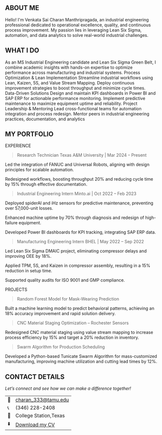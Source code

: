 <!--Section 1: Introduce your self-->
## ABOUT ME

Hello! I'm Venkata Sai Charan Manthripragada, an industrial engineering professional dedicated to operational excellence, quality, and continuous process improvement. My passion lies in leveraging Lean Six Sigma, automation, and data analytics to solve real-world industrial challenges.


<!--Mention your top/relevant skills here - core and soft skills-->
## WHAT I DO

As an MS Industrial Engineering candidate and Lean Six Sigma Green Belt, I combine academic insights with hands-on expertise to optimize performance across manufacturing and industrial systems.
Process Optimization & Lean Implementation
Streamline industrial workflows using Lean, Kaizen, 5S, and Value Stream Mapping.
Deploy continuous improvement strategies to boost throughput and minimize cycle times.
Data-Driven Solutions
Design and maintain KPI dashboards in Power BI and SAP ERP for actionable performance monitoring.
Implement predictive maintenance to maximize equipment uptime and reliability.
 Project Leadership & Mentoring
Lead cross-functional teams for automation integration and process redesign.
Mentor peers in industrial engineering practices, documentation, and analytics

<!--Section 2: List 3-4 key projects-->
## MY PORTFOLIO 
EXPERIENCE

>Research Technician Texas A&M University | Mar 2024 – Present

Led the integration of FANUC and Universal Robots, aligning with design principles for scalable automation.

Redesigned workflows, boosting throughput 20% and reducing cycle time by 15% through effective documentation.

>Industrial Engineering Intern Minto.ai | Oct 2022 – Feb 2023

Deployed spiderAI and iHz sensors for predictive maintenance, preventing over 57,000-unit losses.

Enhanced machine uptime by 70% through diagnosis and redesign of high-failure equipment.

Developed Power BI dashboards for KPI tracking, integrating SAP ERP data.

>Manufacturing Engineering Intern BHEL | May 2022 – Sep 2022

Led Lean Six Sigma DMAIC project, eliminating compressor delays and improving OEE by 18%.

Applied TPM, 5S, and Kaizen in compressor assembly, resulting in a 15% reduction in setup time.

Supported quality audits for ISO 9001 and GMP compliance.

PROJECTS

>Random Forest Model for Mask-Wearing Prediction

Built a machine learning model to predict behavioral patterns, achieving an 18% accuracy improvement and rapid solution delivery.

>CNC Material Staging Optimization – Rochester Sensors

Redesigned CNC material staging using value stream mapping to increase process efficiency by 15% and target a 20% reduction in inventory.

>Swarm Algorithm for Production Scheduling

Developed a Python-based Tunicate Swarm Algorithm for mass-customized manufacturing, improving machine utilization and cutting lead times by 12%.


## CONTACT DETAILS

*Let’s connect and see how we can make a difference together!*
<table>
  <tbody>
    <tr>
      <td>📧</td>
      <td><a href="charan_333@tamu.edu">charan_333@tamu.edu</a></td>
    </tr>
    <tr>
      <td>📞</td>
      <td>(346) 228-2408</td>
    </tr>
    <tr>
      <td>📍</td>
      <td>College Station,Texas </td>
    </tr>
    <tr>
      <td>⬇️</td>
      <td><a href=https://www.linkedin.com/in/venkata-sai-charan-manthripragada-41b28321b/>Download my CV</a></td>  
    </tr>
    <tr>
      </tr>
  </tbody>
</table>
